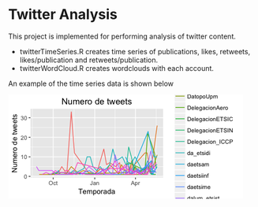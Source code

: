 # Twitter Analysis

This project is implemented for performing analysis of twitter content. 

* twitterTimeSeries.R creates time series of publications, likes, retweets, likes/publication and retweets/publication.
* twitterWordCloud.R creates wordclouds with each account.

An example of the time series data is shown below

![alt text](https://github.com/Pasquinell/twitterAnalysis/blob/master/Rplot.png)